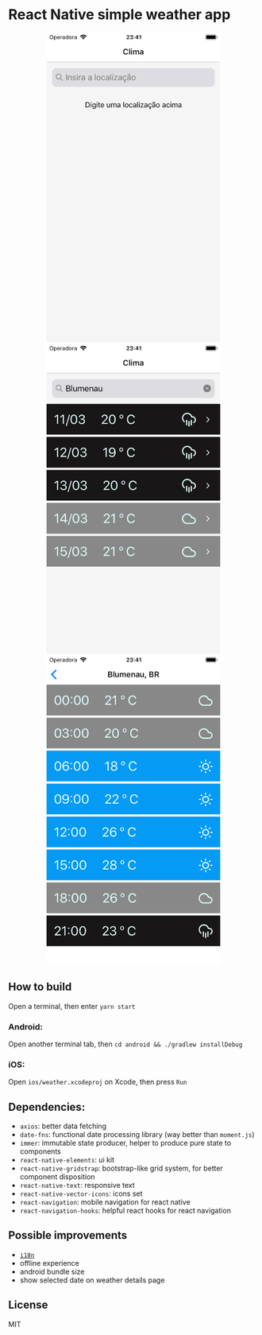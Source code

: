 # React Native simple weather app

<p align="center">
  <img src="https://raw.githubusercontent.com/zaguiini/react-native-weather/master/screenshots/initial.png" width="350" alt="Initial screen" />

  <img src="https://raw.githubusercontent.com/zaguiini/react-native-weather/master/screenshots/summary.png" width="350" alt="Weather summary" />

  <img src="https://raw.githubusercontent.com/zaguiini/react-native-weather/master/screenshots/details.png" width="350" alt="Weather details" />
</p>

## How to build

Open a terminal, then enter `yarn start`

### Android:

Open another terminal tab, then `cd android && ./gradlew installDebug`

### iOS:

Open `ios/weather.xcodeproj` on Xcode, then press `Run`

## Dependencies:

- `axios`: better data fetching
- `date-fns`: functional date processing library (way better than `moment.js`)
- `immer`: immutable state producer, helper to produce pure state to components
- `react-native-elements`: ui kit
- `react-native-gridstrap`: bootstrap-like grid system, for better component disposition
- `react-native-text`: responsive text
- `react-native-vector-icons`: icons set
- `react-navigation`: mobile navigation for react native
- `react-navigation-hooks`: helpful react hooks for react navigation

## Possible improvements

- [`i18n`](<https://pt.wikipedia.org/wiki/Internacionaliza%C3%A7%C3%A3o_(inform%C3%A1tica)>)
- offline experience
- android bundle size
- show selected date on weather details page

## License

MIT
